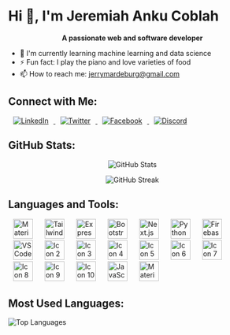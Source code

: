 <p align="center">
  <h1 text="center" fontWeight:500>Hi 👋, I'm Jeremiah Anku Coblah</h6>
</p>

<p align="center">
  <b>A passionate web and software developer</b>
</p>

- 🌱 I'm currently learning machine learning and data science
- ⚡ Fun fact: I play the piano and love varieties of food
- 📫 How to reach me: jerrymardeburg@gmail.com

## Connect with Me:

<p>
<a href="https://www.linkedin.com/in/jeremiah-coblah-anku-2b3732229/">
  <img src="https://img.icons8.com/color/40/000000/linkedin.png" alt="LinkedIn" style="margin: 0 10px;" />
</a>
<a href="https://twitter.com/jerry92023784">
  <img src="https://img.icons8.com/color/40/000000/twitter.png" alt="Twitter" style="margin: 0 10px;" />
</a>
<a href="https://www.facebook.com/jerry.mardeburg">
  <img src="https://img.icons8.com/fluent/40/000000/facebook-new.png" alt="Facebook" style="margin: 0 10px;" />
</a>
<a href="https://discord.com/https://discord.com/channels/jerry_96525">
  <img src="https://img.icons8.com/color/40/000000/discord-logo.png" alt="Discord" style="margin: 0 10px;" />
</a>

</p>


## GitHub Stats:

<p align="center">
  <img src="https://github-readme-stats.vercel.app/api?username=Jerry-Khobby&show_icons=true&theme=radical" alt="GitHub Stats" />
</p>

<p align="center">
  <img src="https://github-readme-streak-stats.herokuapp.com/?user=Jerry-Khobby&theme=radical" alt="GitHub Streak" />
</p>


## Languages and Tools:

<p>
  <img src="https://github.com/Jerry-Khobby/Jerry-Khobby/assets/106972178/8148edfa-93d4-4fca-8bba-fa38f8934acd" alt="Material-UI" width="40" style="margin: 0 10px;" />
  <img src="https://github.com/Jerry-Khobby/Jerry-Khobby/assets/106972178/b67a4937-1257-4951-8843-c69509e7c1ee" alt="Tailwind CSS" width="40" style="margin: 0 10px;" />
  <img src="https://github.com/Jerry-Khobby/Jerry-Khobby/assets/106972178/c473dd2a-9815-49aa-845f-00c800f9fd3a" alt="Express.js" width="40" style="margin: 0 10px;" />
  <img src="https://img.icons8.com/color/48/000000/bootstrap.png" alt="Bootstrap" width="40" style="margin: 0 10px;" />
  <img src="https://cdn.jsdelivr.net/gh/devicons/devicon/icons/nextjs/nextjs-original.svg" alt="Next.js" width="40" style="margin: 0 10px;" />
  <img src="https://cdn.jsdelivr.net/gh/devicons/devicon/icons/python/python-original.svg" alt="Python" width="40" style="margin: 0 10px;" />
  <img src="https://img.icons8.com/color/48/000000/firebase.png" alt="Firebase" width="40" style="margin: 0 10px;" />
  <img src="https://cdn.jsdelivr.net/gh/devicons/devicon/icons/vscode/vscode-original.svg" alt="VS Code" width="40" style="margin: 0 10px;" />
  <img src="https://github.com/Jerry-Khobby/Jerry-Khobby/assets/106972178/f5570f61-64ae-4d0a-b7cc-81f16343edd8" alt="Icon 2" width="40" style="margin: 0 10px;" />
  <img src="https://github.com/Jerry-Khobby/Jerry-Khobby/assets/106972178/c544f78c-ac8d-4d14-8c02-4965e1696f07" alt="Icon 3" width="40" style="margin: 0 10px;" />
  <img src="https://github.com/Jerry-Khobby/Jerry-Khobby/assets/106972178/e5d9fd23-a6d0-4c60-afd4-5a965fe256df" alt="Icon 4" width="40" style="margin: 0 10px;" />
  <img src="https://github.com/Jerry-Khobby/Jerry-Khobby/assets/106972178/48ac1b2f-5723-4730-b845-e21f19963e04" alt="Icon 5" width="40" style="margin: 0 10px;" />
  <img src="https://github.com/Jerry-Khobby/Jerry-Khobby/assets/106972178/1f50ab37-6b2d-47ac-85b1-07b5a9faa517" alt="Icon 6" width="40" style="margin: 0 10px;" />
  <img src="https://github.com/Jerry-Khobby/Jerry-Khobby/assets/106972178/03fea1b6-5343-45b8-a857-9ff57f4b4a4c" alt="Icon 7" width="40" style="margin: 0 10px;" />
  <img src="https://github.com/Jerry-Khobby/Jerry-Khobby/assets/106972178/5e2c2dc1-3b74-407e-80be-e0ab95aa88a8" alt="Icon 8" width="40" style="margin: 0 10px;" />
  <img src="https://github.com/Jerry-Khobby/Jerry-Khobby/assets/106972178/30ec91d0-1d39-49e4-9bf3-2c9e6aea36e7" alt="Icon 9" width="40" style="margin: 0 10px;" />
  <img src="https://github.com/Jerry-Khobby/Jerry-Khobby/assets/106972178/f449b308-32ff-4fb5-9f04-82b7f8bf6d6f" alt="Icon 10" width="40" style="margin: 0 10px;" />
    <img src="https://img.icons8.com/color/48/000000/javascript.png" alt="JavaScript" width="40" style="margin: 0 10px;" />
  <img src="https://cdn.jsdelivr.net/gh/devicons/devicon/icons/materialui/materialui-original.svg" alt="Material-UI" width="40" style="margin: 0 10px;" />




  <!-- Machine Learning & Data Science icons -->

</p>



## Most Used Languages:

![Top Languages](https://github-readme-stats.vercel.app/api/top-langs/?username=Jerry-Khobby&layout=compact)
























